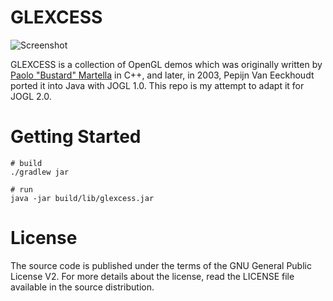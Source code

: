 # GLEXCESS

![Screenshot](https://tonykwok.github.io/assets/images/glexcess.png)

GLEXCESS is a collection of OpenGL demos which was originally written by [Paolo "Bustard" Martella](http://www.glexcess.com)
in C++, and later, in 2003, Pepijn Van Eeckhoudt ported it into Java with JOGL 1.0. This repo is my attempt to adapt it
for JOGL 2.0.

# Getting Started

    # build
    ./gradlew jar

    # run
    java -jar build/lib/glexcess.jar

# License

The source code is published under the terms of the GNU General Public License V2.
For more details about the license, read the LICENSE file available in the source
distribution.